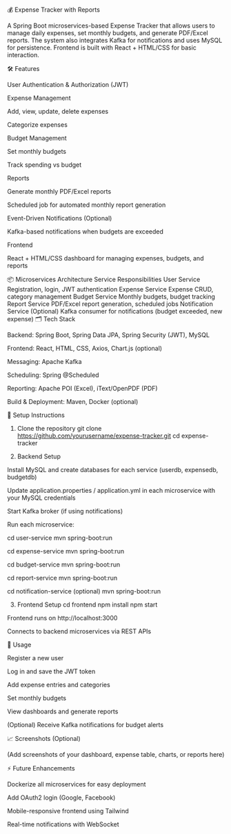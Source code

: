 💰 Expense Tracker with Reports

A Spring Boot microservices-based Expense Tracker that allows users to manage daily expenses, set monthly budgets, and generate PDF/Excel reports. The system also integrates Kafka for notifications and uses MySQL for persistence. Frontend is built with React + HTML/CSS for basic interaction.

🛠 Features

User Authentication & Authorization (JWT)

Expense Management

Add, view, update, delete expenses

Categorize expenses

Budget Management

Set monthly budgets

Track spending vs budget

Reports

Generate monthly PDF/Excel reports

Scheduled job for automated monthly report generation

Event-Driven Notifications (Optional)

Kafka-based notifications when budgets are exceeded

Frontend

React + HTML/CSS dashboard for managing expenses, budgets, and reports

📦 Microservices Architecture
Service	Responsibilities
User Service	Registration, login, JWT authentication
Expense Service	Expense CRUD, category management
Budget Service	Monthly budgets, budget tracking
Report Service	PDF/Excel report generation, scheduled jobs
Notification Service (Optional)	Kafka consumer for notifications (budget exceeded, new expense)
🗂 Tech Stack

Backend: Spring Boot, Spring Data JPA, Spring Security (JWT), MySQL

Frontend: React, HTML, CSS, Axios, Chart.js (optional)

Messaging: Apache Kafka

Scheduling: Spring @Scheduled

Reporting: Apache POI (Excel), iText/OpenPDF (PDF)

Build & Deployment: Maven, Docker (optional)

🔧 Setup Instructions
1. Clone the repository
git clone https://github.com/yourusername/expense-tracker.git
cd expense-tracker

2. Backend Setup

Install MySQL and create databases for each service (userdb, expensedb, budgetdb)

Update application.properties / application.yml in each microservice with your MySQL credentials

Start Kafka broker (if using notifications)

Run each microservice:

cd user-service
mvn spring-boot:run

cd expense-service
mvn spring-boot:run

cd budget-service
mvn spring-boot:run

cd report-service
mvn spring-boot:run

cd notification-service (optional)
mvn spring-boot:run

3. Frontend Setup
cd frontend
npm install
npm start


Frontend runs on http://localhost:3000

Connects to backend microservices via REST APIs

🚀 Usage

Register a new user

Log in and save the JWT token

Add expense entries and categories

Set monthly budgets

View dashboards and generate reports

(Optional) Receive Kafka notifications for budget alerts

📈 Screenshots (Optional)

(Add screenshots of your dashboard, expense table, charts, or reports here)

⚡ Future Enhancements

Dockerize all microservices for easy deployment

Add OAuth2 login (Google, Facebook)

Mobile-responsive frontend using Tailwind

Real-time notifications with WebSocket
